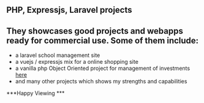 ## PHP, Expressjs, Laravel projects ##
They showcases good projects and webapps ready for commercial use. Some of them include:
--
- a laravel school management site
- a vuejs / expressjs mix for a online shopping site
- a vanilla php Object Oriented project for management of investments [here](./php-projects/ultimatecycler2.com)
- and many other projects which shows my strengths and capabilities

***Happy Viewing ***
